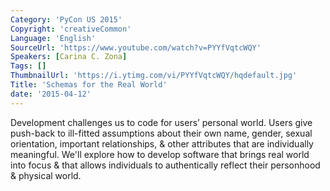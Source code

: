 ```yaml
---
Category: 'PyCon US 2015'
Copyright: 'creativeCommon'
Language: 'English'
SourceUrl: 'https://www.youtube.com/watch?v=PYYfVqtcWQY'
Speakers: [Carina C. Zona]
Tags: []
ThumbnailUrl: 'https://i.ytimg.com/vi/PYYfVqtcWQY/hqdefault.jpg'
Title: 'Schemas for the Real World'
date: '2015-04-12'
---
```

Development challenges us to code for users’ personal world. Users give push-back to ill-fitted assumptions about their own name, gender, sexual orientation, important relationships, & other attributes that are individually meaningful. We'll explore how to develop software that brings real world into focus & that allows individuals to authentically reflect their personhood & physical world.

